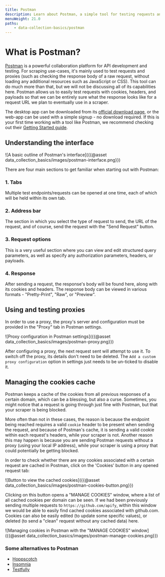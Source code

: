 ```yaml
---
title: Postman
description: Learn about Postman, a simple tool for testing requests and proxies
menuWeight: 21.0
paths:
    - data-collection-basics/postman
---
```


# [](#what) What is Postman?

[Postman](https://www.postman.com/) is a powerful collaboration platform for API development and testing. For scraping use-cases, it's mainly used to test requests and proxies (such as checking the response body of a raw request, without loading any additional resources such as JavaScript or CSS). This tool can do much more than that, but we will not be discussing all of its capabilities here. Postman allows us to easily test requests with cookies, headers, and payloads so that we can be entirely sure what the response looks like for a request URL we plan to eventually use in a scraper.

The desktop app can be downloaded from its [official download page](https://www.postman.com/downloads/), or the web-app can be used with a simple signup - no download required. If this is your first time working with a tool like Postman, we recommend checking out their [Getting Started guide](https://learning.postman.com/docs/getting-started/introduction/).

## [](#interface) Understanding the interface

![A basic outline of Postman's interface]({{@asset data_collection_basics/images/postman-interface.png}})

There are four main sections to get familiar when starting out with Postman:

### 1. Tabs

Multiple test endpoints/requests can be opened at one time, each of which will be held within its own tab.

### 2. Address bar

The section in which you select the type of request to send, the URL of the request, and of course, send the request with the "Send Request" button.

### 3. Request options

This is a very useful section where you can view and edit structured query parameters, as well as specify any authorization parameters, headers, or payloads.

### 4. Response

After sending a request, the response's body will be found here, along with its cookies and headers. The response body can be viewed in various formats - "Pretty-Print", "Raw", or "Preview".

## [](#proxies) Using and testing proxies

In order to use a proxy, the proxy's server and configuration must be provided in the "Proxy" tab in Postman settings.

![Proxy configuration in Postman settings]({{@asset data_collection_basics/images/postman-proxy.png}})

After configuring a proxy, the next request sent will attempt to use it. To switch off the proxy, its details don't need to be deleted. The `Add a custom proxy configuration` option in settings just needs to be un-ticked to disable it.

## [](#cookies) Managing the cookies cache

Postman keeps a cache of the cookies from all previous responses of a certain domain, which can be a blessing, but also a curse. Sometimes, you might notice that a request is going through just fine with Postman, but that your scraper is being blocked.

More often than not in these cases, the reason is because the endpoint being reached requires a valid `cookie` header to be present when sending the request, and because of Postman's cache, it is sending a valid cookie within each request's headers, while your scraper is not. Another reason this may happen is because you are sending Postman requests without a proxy (using your local IP address), while your scraper is using a proxy that could potentially be getting blocked.

In order to check whether there are any cookies associated with a certain request are cached in Postman, click on the 'Cookies' button in any opened request tab:

![Button to view the cached cookies]({{@asset data_collection_basics/images/postman-cookies-button.png}})

Clicking on this button opens a "MANAGE COOKIES" window, where a list of all cached cookies per domain can be seen. If we had been previously sending multiple requests to `https://github.com/apify`, within this window we would be able to easily find cached cookies associated with github.com. Cookies can also be easily edited (to update some specific values), or deleted (to send a "clean" request without any cached data) here.

![Managing cookies in Postman with the "MANAGE COOKIES" window]({{@asset data_collection_basics/images/postman-manage-cookies.png}})

### [](#alternatives) Some alternatives to Postman

-   [Hoppscotch](https://hoppscotch.io/)
-   [Insomnia](https://insomnia.rest/download)
-   [Testfully](https://testfully.io/)
